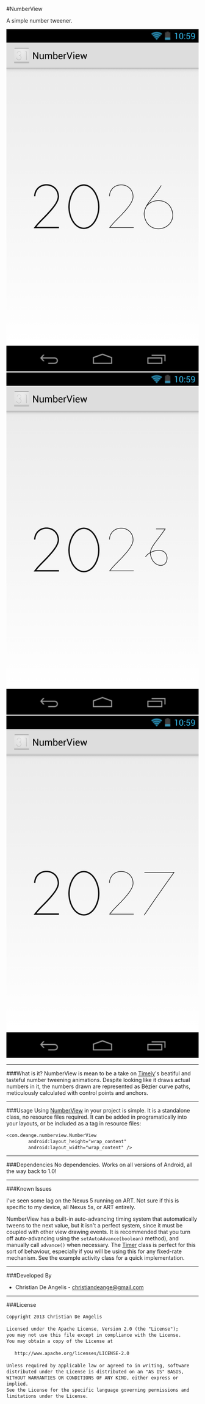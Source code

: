 #NumberView

A simple number tweener.

![](design/frame1.png)
![](design/frame2.png)
![](design/frame3.png)

---
###What is it?
NumberView is mean to be a take on [Timely][1]'s beatiful and tasteful number tweening animations. Despite looking like it draws actual numbers in it, the numbers drawn are represented as Bèzier curve paths, meticulously calculated with control points and anchors.

---
###Usage
Using [NumberView][2] in your project is simple. It is a standalone class, no resource files required. It can be added in programatically into your layouts, or be included as a tag in resource files:

```
<com.deange.numberview.NumberView
        android:layout_height="wrap_content"
        android:layout_width="wrap_content" />
```

---
###Dependencies
No dependencies. Works on all versions of Android, all the way back to 1.0!

---
###Known Issues

I've seen some lag on the Nexus 5 running on ART. Not sure if this is specific to my device, all Nexus 5s, or ART entirely.

NumberView has a built-in auto-advancing timing system that automatically tweens to the next value, but it isn't a perfect system, since it must be coupled with other view drawing events. It is recommended that you turn off auto-advancing using the `setAutoAdvance(boolean)` method), and manually call `advance()` when necessary. The [Timer][3] class is perfect for this sort of behaviour, especially if you will be using this for any fixed-rate mechanism. See the example activity class for a quick implementation.

---
###Developed By
- Christian De Angelis - <christiandeange@gmail.com>

---
###License
```
Copyright 2013 Christian De Angelis

Licensed under the Apache License, Version 2.0 (the "License");
you may not use this file except in compliance with the License.
You may obtain a copy of the License at

   http://www.apache.org/licenses/LICENSE-2.0

Unless required by applicable law or agreed to in writing, software
distributed under the License is distributed on an "AS IS" BASIS,
WITHOUT WARRANTIES OR CONDITIONS OF ANY KIND, either express or implied.
See the License for the specific language governing permissions and
limitations under the License.
```

[1]: https://play.google.com/store/apps/details?id=ch.bitspin.timely&hl=en
[2]: https://github.com/cdeange/NumberView/blob/master/NumberView/src/main/java/com/deange/numberview/NumberView.java
[3]: http://developer.android.com/reference/java/util/Timer.html
